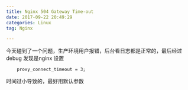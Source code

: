 ```yaml
---
title: Nginx 504 Gateway Time-out
date: 2017-09-22 20:49:29
categories: Linux
tag: Nginx

---
```



今天碰到了一个问题，生产环境用户报错，后台看日志都是正常的，最后经过debug 发现是nginx 设置
``` Shell
	proxy_connect_timeout = 3;
```
时间过小导致的，最好用默认参数

